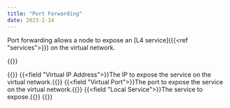 ```yaml
---
title: "Port Forwarding"
date: 2023-2-14
---
```


Port forwarding allows a node to expose an [L4 service]({{<ref "services">}}) on the virtual network.

{{<tgimg src="list.png" caption="Port Forward listing" width="90%">}}


{{<fields>}}
{{<field "Virtual IP Address">}}The IP to expose the service on the virtual network.{{</field>}}
{{<field "Virtual Port">}}The port to expose the service on the virtual network.{{</field>}}
{{<field "Local Service">}}The service to expose.{{</field>}}
{{</fields>}}